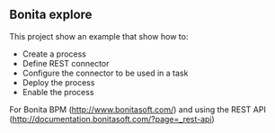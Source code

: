 Bonita explore
--------------

This project show an example that show how to:

* Create a process
* Define REST connector 
* Configure the connector to be used in a task
* Deploy the process
* Enable the process

For Bonita BPM (http://www.bonitasoft.com/) and using the REST API (http://documentation.bonitasoft.com/?page=_rest-api)